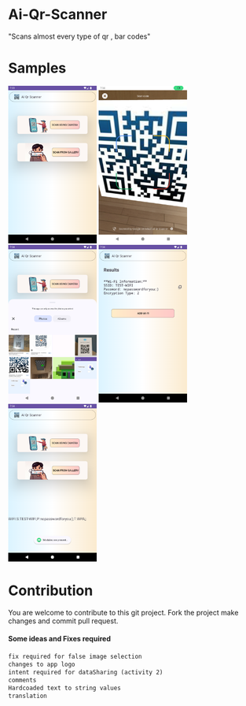 # Ai-Qr-Scanner

"Scans almost every type of qr , bar codes"






# Samples
<img src="https://github.com/RudraOp9/Ai-Qr-Scanner/blob/master/res/Screenshot_20231210_193327.png" width="180" height="320"> <img src="https://github.com/RudraOp9/Ai-Qr-Scanner/blob/master/res/Screenshot_20231210_193423.png" width="180" height="320"> <img src="https://github.com/RudraOp9/Ai-Qr-Scanner/blob/master/res/Screenshot_20231210_193438.png" width="180" height="320"> <img src="https://github.com/RudraOp9/Ai-Qr-Scanner/blob/master/res/Screenshot_20231210_193451.png" width="180" height="320"> <img src="https://github.com/RudraOp9/Ai-Qr-Scanner/blob/master/res/Screenshot_20231210_193458.png" width="180" height="320">


# Contribution

You are welcome to contribute to this git project. Fork the project make changes and commit pull request.

#### Some ideas and Fixes required
    fix required for false image selection
    changes to app logo
    intent required for dataSharing (activity 2)
    comments
    Hardcoaded text to string values 
    translation    



  
  
   
  
   

